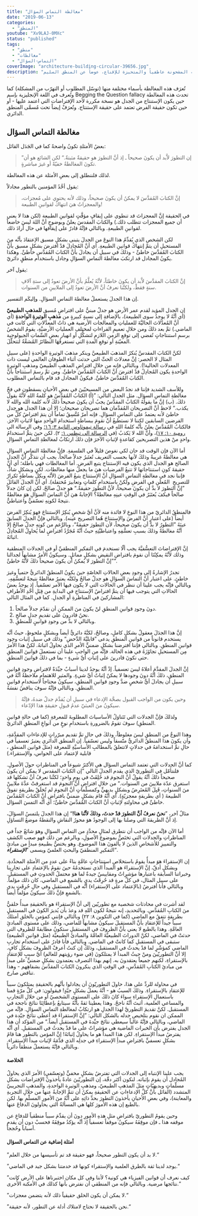 ```yaml
---
title: "مغالطة التماس السؤال"
date: "2019-06-13"
categories:
  - "المنطق"
youtube: "Xv9LAJ-0MXc"
status: "published"
tags:
  - "منطق"
  - "مغالطات"
  - "التماس-السؤال"
coverImage: "architecture-building-circular-39656.jpg"
description: "إن هذه المغالطة هي صيغةٌ عاطفية من مغالطة التماس السؤال، الفارق هو أنَّه يتم استخدام اللغة المشحونة عاطفياً والمتحيزة للإقناع، عوضاً عن المنطق السليم."
---
```


تُعرَف هذه المغالطة بأسماء مختلفة منها (توسّل المطلوب أو التهرّب من المشكلة) كما وتُعرف في اللغة الإنجليزية بإسم Begging the Question fallacy تحدث هذه المغالطة حين يكون الإستنتاج من الجدل هو نسخة مكررة لأحد الإفتراضات التي اعتمد عليها - أو حين تكون حقيقة الفرض تعتمد على حقيقة الإستنتاج. وتُعرَفْ إيضاً تحت مُسمَّى المنطق الدائري.

## **مغالطة التماس السؤال**

بعضُ الأمثلةِ تكونُ واضحةً كما في الجَدَل القائل:

> ”إن التطورَ لاَّبد أن يكونَ صحيحاً ـ إذ أنَّ التطورَ هو حقيقةٌ مثبتةٌ.“ لكن الشائع هو أن تكونَ المغالطةُ خفيّةً أو غيرَ مباشرةٍ.

لذلك فلننطلق إلى بعضِ الأمثلة عن هذه المغالطة.

يقول أحَّدُ المؤمنين بالتطور مجادلاً:

> إنَّ الكتابَ المُقدَّسَ لا يمكنُ أن يكونَ صحيحاً، وذلك لأنه يحتوي على مُعجزات، والمعجزاتُ هيَ انتهاكٌ لقوانينِ الطبيعة!

في الحقيقة إنَّ المعجزاتَ قد تنطوي على إيقافٍ مؤقَّتٍ لقوانينِ الطبيعة (لكن هذا لا يعني أن جميع المعجزات تتطلب ذلك.) والكتابَ المقدسَ يعلنُ وبوضوحٍ أنَّ اللهَ ليسَ خاضعاً لقوانينِ الطبيعةِ. وبالتالي فإنَّهُ قادرٌ على إيقافها في حال أرادَ ذلك.

لكن الشخص الذي يُقدِّمُ هذا النوعَ من الجدلَ يتبنى بشكلٍ مسبق الإعتقادَ بأنَّه منَ المستحيلِ أن يتمَّ إنتهاكُ قوانينِ الطبيعةِ. أي أنَّ المُجادِلَ قدْ افترضَ بشكلٍ مسبق بأنَّ الكتابَ المُقدَّسَ خاطئٌ - وذلكَ في سبيلِ أن يجادلَ بأنَّ الكتابَ المُقدَّسِ خاطئٌ. وهكذا يكونُ المجادل قد ارتكبَ مغالطةَ التماسِ السؤالِ وجادل باستخدام منطقٍ دائريّ.

يقول آخر:

> إنَّ الكتابَ المقدَّسَ لاَّبد أن يكونَ خاطئاً، لأنَّهُ يُعلَّمُ بأنَّ الأرضَ تعودُ إلى ستةِ آلافِ سنةٍ فقطْ، ولكنَّنا نعرفُ أنَّ الأرضَ تعودُ إلى الملايينِ من السنوات.

إن هذا الجدلَ يستعملُ مغالطةَ التماسِ السؤالِ. وإليكَم التفسير.

إن الجدل المؤيد لقدم عمر الأرض هو جدلٌ مبنيٌّ على افتراضٍ مُسبق **للمذهبِ الطبيعيّ** (أي أنَّهُ لا يوجدُ سوى الطبيعة)، بالإضافةِ إلى نسبةٍ كبيرةٍ من **مذهبِ الوتيرةِ الواحدةِ** (أي أنَّ المُعدَّلاتَ الحاليَّةَ للعملياتِ والمعالجات الأرضية هي ذاتُ المعدَّلاتِ التي كانت في الماضي.) ثمَّ بعد ذلكَ ومن خلالِ تعميمِ القراءاتِ لمختلفِ العملياتِ الأرضيَّةِ، يقومُ الشخصُ برسمِ استنتاجاتٍ تُفضي إلى توقعِ الزمنِ اللازمِ لتشكُّلِ أو انهيار بعضِ السِّماتِ الجيولوجية المعيّنةِ أو توقعِ المدةِ التي تستغرقُهَا النظائرُ المُشعَّةُ لتتحلّلَ.

لكنَّ الكتابَ المقدسَّ يُنكرُ المذهبَ الطبيعيَّ وينكر مذهبَ الوتيرةِ الواحدةِ (على سبيلِ المثال لا الحصر: إنَّ معدلاتَ الحتِّ التي حدثت أثناء الطوفان العالمي ليست ذات المعدلات الحالية!). وبالتالي فإنه من خلالِ افتراضِ المذهبِ الطبيعيّ ومذهبِ الوتيرةِ الواحدةِ يكون المُجادِلُ قدْ افترضَ أنَّ الكتابَ المُقدَّسَ خاطئٌ. ومن ثمَّ رسمَ استنتاجاً بأنَّ الكتابَ المُقدَّسَ خاطئٌ. فيكونُ المجادل قد قام بالتماس المطلوب.

وللأسف الشديد فإننا قد نجدُ البعض من المسيحيّينَ في بعضِ الأحيانِ يسقطون في فخّ مغالطةِ التماسِ السؤال. مثل الجدل التالي: ”(أ) الكتابُ المُقدَّسُ هو كلمةُ اللهِ لأنَّهُ يقولُ ذلكَ. (ب) إنَّ ما يقولُهُ الكتابُ المقدَّسُ يجبُ أن يكونَ صحيحاً ذلكَ لأنه كلمة الله والله لا يكذب.“ لاحظ أنَّ التصريحان المُقدَّمان هما تصريحان صحيحان؛ إلا أن هذا الجدل هو جدل خاطئ لأنه يعتمدُ على التماسِ السؤالِ. فإنه أمرٌ مُتَّسِقُ تماماً أن يتمَ افتراضُ كلٍّ من الفرضين السابقين لكننا لا نستطيعُ أنْ نقومَ ببساطةٍ استخدامَ الواحدِ منها لاثباتِ الآخرَ. فالكتابُ المُقدَّسُ يعلنُ بأنَّه كلمةُ اللهِ في [رسالة تيموثاوس الثانية ٣: ١٦؛](https://biblia.com/books/ar-vandyke/2Ti3.16) وفي الرسالة الى [رومية ١٠: ١٧](https://biblia.com/books/ar-vandyke/rom10.17))، وأنَّ الله لا يَكذبُ (في [الرسالة إلى تيطس ١:](https://biblia.com/books/ar-vandyke/tit1.2) ٢). لكن حينَ يتمُّ استخدامُ واحدٍ منْ هذين التصريحين كقاعدةٍ لإثباتِ الآخرَ فإن ذلكَ ارتكابٌ لمغالطةِ التماسِ السؤالِ.

أما الآن فإن الوقت قد حان لكي نغوصَ قليلاً في الفلسفةِ. فإنَّ مغالطةَ التماسِ السؤالِ هي مغالطةٌ غريبةٌ وذلكَ لأنها بحسب التعريف تُعتَبرُ جدلاً صالحاً. يجب أن نتذكَّر أنَّ الجدل الصالح هو الجدل الذي يكون فيه الإستنتاج يتبع الفرض. أما المغالطات فهي باطلة؛ أي أنَّ حقيقةَ كونِ استنتاجاتها لا تتبعُ الفرضيات هيَ ما يجعلُ منها مغالطات. لكن وبشكلٍ شاذٍّ، فإننا نجد في مغالطةِ التماسِ السؤالِ أنَّ الإستنتاجَ يتبعُ الفرضَ (لأنَّه وبكلِّ بساطةٍ تَكرارٌ للتصريحِ  المُعلَنِ في الفرضِ ولكنْ باستخدامِ كلماتٍ وتعابيرَ مُختفلة). أي أنَّ الجدلَ القائلَ ”إنَّ التطورَ لا بدَّ أن يكونَ صحيحاً، لأنَّ التطورَ حقيقةٌ.“ هو جدلٌ صالحٌ. لكن إن كانَ جدلاً صالحاً فيكفَ يُعتَبَرُ في الوقتِ عينِهِ مغالطةً؟ الإجابةُ هيَ أنَّ التماسَ السؤالِ هوَ مغالطةٌ نتيجةً لكونِهِ تعسّفيٌّ واعتباطيٌّ.

فالمنطقُ الدائريّ من هذا النوعِ لا فائدة منه لأنَّ أيَّ شخصٍ يُنكِرُ الإستنتاجَ فهوَ يُنكِرُ الفرضَ أيضاً (على اعتبارِ أنَّ الفرضَ والإستنتاجَ هُما التصريح عينه). وبالتالي فإنَّ الجدلَ السابقَ عينَهُ ”التطورُ لا بدَّ أن يكونَ صحيحاً، لأن التطورَ حقيقةٌ“، وبالرَّغمِ من كونِهِ جدلٌ صالحٌ إلا أنَّهُ مغالطةٌ وذلكَ بسببِ تعسُّفِهِ واعتباطيَّتِهِ حيثُ أنَّهُ مُجَرَّدُ افتراضٍ لما يُحاوِلُ المُجادِلُ اثباتَهُ.

إنَّ الإفتراضاتَ التعسُّفيَّةَ يجب ألّا تستخدمَ في التفكيرِ المنطقيِّ أو في الجدلات المنطقية وذلك لأنَّهُ يمكِنُنَا أن نقومَ بافتراضِ النقيضِ بشكلٍ مماثلٍ. وسيكونُ الأمرُ مشابهاً لجدالنا ”إنَّ التطورَ لا يُمكنُ أن يكونَ صحيحاً ذلكَ لأنَّهُ خاطئٌ“.

تجدرُ الإشارةُ إلى وجودِ بعضِ الحالاتِ الخاصّةِ حينَ يكونُ المنطقُ الدائريُّ حتمياً وغيرَ خاطئٍ. على اعتبار أنَّ التماسَ السؤالِ هو جدلٌ صالحٌ ولكنَّه يعتبرُ مغالطةً نتيجةً لتعسُّفِهِ،  وبالتالي فإنَّه يجب علينا أن ننظر في الحالات التي لا يكون فيها الأمر تعسّفياً. إذ يوجدُ بعضُ الحالاتِ التي يتوجب فيها أن يتمَّ افتراضُ الإستنتاجِ في البدايةِ من قِبَلِ أحَّدِ الأطرافِ المشاركينَ في المناظرةِ أو الجدلِ. كما في المثال التالي:

1. دونَ وجودِ قوانينِ المنطقِ لنْ يكونَ منَ الممكنِ أن نقدّمَ جدلاً صالحاً.
2. نحنُ قادرونَ على تقديمِ جدلٍ صالحٍ.
3. وبالتالي لا بدَّ من وجودِ قوانينٍ للمنطقِ.

إنَّ هذا الجدَلَ معقولٌ بشكلٍ كاملٍ، وصالحٌ، لكنَّهُ دائريٌّ أيضاً وبشكلٍ ملحوظٍ، حيثُ أنَّه يستخدم قانوناً من قوانينِ المنطقِ يدعى ”قابليَّةَ الدَّحضِ“ وذلك في سبيل إثبات وجود قوانينِ المنطقِ. وبالتالي فإننا افترضنا بشكلٍ ضمنيٍّ الأمرِ الذي نحاولُ اثباتهُ. لكنَّ هذا الأمرَ مِن المستحيلِ تجاوُزَهُ في هذه الحالة. فإنَّه من الواجبِ علينا أن نستعملَ قوانينَ المنطقِ حتى نكونَ قادرينَ على إثباتِ أيِّ شيءٍ - بما في ذلكَ قوانينَ المنطقِ.

إنَّ الجدلَ المقدَّمَ أعلاهُ ليسَ تعسفياً. إذْ أنَّهُ يوجدُ لدينا أسبابٌ جيِّدَةٌ لافتراضِ وجودِ قوانينِ المنطق، ذلكَ أنَّهُ دونَ وجودها لا يمكنٌ إثباتٌ أيِّ شيءٍ. والمثيرِ للاهتمامِ ملاحظةُ أنَّهُ في سبيلِ أن يجادلَ أيُّ شخصٍ ضدَّ وجودِ قوانينِ المنطقِ، سيكونُ محتاجاً لاستخدامِ قوانينِ المنطقِ. وبالتالي فإنَّهُ سوفَ يناقضُ نفسَهُ.

> وحين يكون من الواجب القبول بصحَّة الإدعاء في سبيلِ أن يُقدَّمَ جدلٌ ضدهُ، فإنَّهُ سيكونُ منَ العبثيّ عدمُ قبولِ حقيقةِ هذا الإدّعاء.

ولذلكَ فإنَّ الجدلات التي تَتَناوَلُ الأساسياتَ المطلوبةَ للمعرفةِ (كما في حالةِ قوانينِ المنطقِ) سوفَ تقومُ بالضرورةِ باستخدامِ نوعٍ من أنواعِ المنطقِ الدائريّ.

وهذا النوعُ من المنطقِ ليسَ مغلوطاً، وذلكَ في حالِ تمَّ تقديم مبرّراتٍ للإدعاءاتِ المقدَّمَةِ، وأن يكونَ هذا المنطقُ الدائريُّ متّسقاً وليس تعسّفياً. إن المنطق الدائري يعتبرُ تعسفياً في حالِ تمَّ استخدامَهُ في جدلاتٍ لاتتعلقُ بالمطالبِ الأساسيَّةِ للمعرفة (مثلَ قوانين المنطقِ ، قابلية لإعتماد على الحواس، والإستقراء.)

كما أنَّ الجدلات التي تعتمد التماس السؤال هي الأكثرُ شيوعاً في المناظراتِ حولَ الأصولِ. فلنتأمّل في التطوريّ الذي يقدم الجدلَ التالي ”إن الكتابَ المقدس لا يمكن أن يكونَ صحيحاً ذلكَ أنَّهُ يقولُ أنَّ النجومَ قد خُلِقَتْ في يومٍ واحدٍ؛ لكنَّنا نعرفُ أنَّ تشكلها قد استغرق عدّة ملايينَ من السنوات.“ من خلالِ افتراضِ أنَّ النجومَ قد استغرقتْ عدَّةَ ملايينْ منَ السنواتِ، قَبِلَ المُعتَرِضُ وبشكلٍ بديهيٍّ وكمسلّماتٍ أنَّ النجومَ لم تُخلَقْ بطريقةٍ تفوقُ الطبيعةَ ( أي بطريقةٍ معجزيّةٍ). أي أنَّهُ قامَ بشكلٍ ضمنيٍّ بافتراضِ أنَّ الكتابَ المُقدَّسَ خاطئٌ في محاولتهِ لإثباتِ أنَّ الكتابَ المُقدَّسَ خاطئٌ؛ أي أنَّه التمسَ السؤال.

مثالٌ آخر، ”**نحنُ نعرفُ أنَّ التطورَ قدْ حدثَ، وذلكَ لأنَّنا هنا!**“ إن هذا الجدلَ يلتمسُ السؤالَ، إذ أنَّ الطريقةَ التي وصلنا بها إلى الوجودُ هوَ محورُ النقاشِ والنقطةُ موضعُ التساؤلِ.

أما الآن فإنَّه من الواجب أن نتطرق لمثالٍ محدَّدٍ من التماسِ السؤالِ وهوَ شائعٌ جداً في المناظراتِ والجدلات التي تختَصُّ بموضوع الأصولِ، وبالرغم من ذلك فهو صعب الكشفِ والتمييزِ للأشخاصِ الذينَ لا يألفونَ هذا الموضوع. وهو يختصُّ بطبيعةِ مبدأٍ من مبادئِ التفكيرِ المنطقيّ والبحثِ العلميّ ويسمى ”**_الإستقراء_**“.

إن الإستقراءَ هوَ مبدأٌ يقومُ باستخلاصِ استنتاجاتٍ عامَّةٍ بناءً على عددٍ من الأمثلةِ المحدَّدةِ. وبشكلٍ أدقّ، إنَّ الإستقراءَ هو المبدأُ الذي نستخدمُهُ حينَ نقومُ بالإعتمادِ على تجارِبِنا وخبراتنا السابقة باعتبارها مؤشراتٌ ومقاييسٌ جيدةٌ لما هوَ محتملُ الحدوثِ في المستقبل. على سبيل المثال، في كلِّ مرةٍ قد حُرِقَتُ يديِ بالشمعِ في الماضي، كان ذلك مؤلماً. وبالتالي فأنا أفترضُ (بالإعتماد على الإستقراء) أنَّه في المستقبلِ وفي حالِ حُرِقَتٍ يدي بالشمعِ فإنَّ ذلكَ سيكونُ مؤلماً أيضاً.

لقد أشرت في محادثات شخصية مع تطوريّين إلى أنَّ الإستقراءَ هو بالحقيقةِ مبدأُ خلقيٌّ منَ الكتابِ المُقدَّسِ. وبالتحديدِ، إنه نتيجةٌ لكون اللهِ قد وعدَ بأن يُديرَ الكونَ في المستقبلِ بطريقةٍ تتفقُ مع الماضي (كما في التكوين ٨: ٢٢) وبالتالي فإنني كمؤمنٍ بالخلق أمتلكُ سبباً جيداً للإعتقادِ بأنَّ المستقبلَ سيكونُ مشابهاً للماضي، وذلك على مستوى المبادئِ العامَّةِ. وهذا بالطبع لا يعني بأنَّ الظروفَ في المستقبلِ ستكونُ مطابقةً للظروفِ التي حدثتْ في الماضي، لكنَّ الدوراتَ الطبيعيَّةَ العامَّةَ والمبادئَ الطبيعيَّة (مثل قوانينِ الطبيعةِ) ستبقى في المستقبلِ كما كانتْ في الماضي. وبالتالي فأنا قادرُ على استخدامِ تجاربِ الماضي كمؤشّرٍ لما قدْ يحدثُ في المستقبل، وذلكْ إن كنتُ أعرفْ الظروفَ بشكل كافٍ. إلا أنَّ التطوريّينَ ومنْ حيثُ المبدأ لا يمتلكونَ (في ضوء رؤيتهم للعالم) أيَّ سببٍ للإعتقادِ بالإستقراءِ، لكنهم جميعاً يعتقدونَ به. إنهم بهذا التصرف يعتمدون بشكلٍ ضمنيٍّ على مبدأٍ من مبادئِ الكتابِ المُقدَّسِ، في الوقتِ الذي ينكرونَ الكتابَ المقدَّسَ بشفاهِهم - وهذا تناقض صارخ.

في محاولة للردِّ على هذا، حاولَ التطوريّونَ أن يجادلوا بأنَّهم بالحقيقةِ يمتلكونَ سبباً للإعتقادِ بالإستقراءِ. وذلكَ السببُ هو - أنَّهُ يعملُ بشكلٍ جيّدٍ! فيقولون: في كلِّ مرّةٍ قمنا باستعمالِ الإستقراءِ سواءَ كانَ ذلكَ على المستوى الشخصيّ أو من خلالِ التجاربِ والمساعي العلمية، أثبتَ أنَّهُ ناجحٌ. وهذا يعطينا ثقةً بأنَّهُ سيتابعُ بإعطائِنَا نتائجَ ناجحة في المستقبل. لكنَّ تقديمَ التطوريَّ لهذا الجدلِ هو ارتكابٌ لمغالطةِ التماسِ السؤالِ. فإنَّه من الممكن ان نقوم بتلخيص جدله بالشكل التالي: ”إنَّ الإستقراءَ قد أعطى نتائجَ جيّدة في الماضي، وبالتالي فإنَّهُ غالباً سيعطي نتائجَ جيِّدةَ في المستقبلِ أيضاً.“ من المؤكد أن هذا الجدل يفترض بأن الخبرات الماضية هي مؤشراتٌ على ما قدْ يحدثُ في المستقبلِ. أي أنَّه يفترضُ مبدأَ الإستقراءِ. لكن هذا المبدأُ هو ما يحاولُ إثباتَهُ! إنَّ المؤمن بالتطور هنا قامً بشكلٍ تعسفيٍّ بافتراضِ مبدأِ الإستقراءِ في جدلِه الذي قدَّمَهُ لإثبات مبدأ الإستقراء. وبالتالي فإنَّهُ يستعملُ منطقاً دائرياً.

#### الخلاصة

يجب علينا الإنتباه إلى الجدلات التي تفترضُ بشكلٍ مخفيٍّ (وتعسّفيٍ) الأمرَ الذي يحاولُ المُجادل أن يقومَ بإثباته. لنكون أكثر دقّة، إن التطوريّينَ عادةً يأخذونَ الإفتراضات بشكلِ مسلّماتٍ وبديهيّاتٍ مثلَ المذهبِ الطبيعيّ، ومذهبِ الوتيرة الواحدةِ، والمذهبِ التجريبيّ المتشدد (القائل بأنَّ كلَّ الإدعاءاتِ عن الحقيقةِ يمكنُ أن تتمَّ الإجابةُ عنها من خلالِ التجربةِ والمعاينة)، وفي بعضِ الأحيانِ يأخذونَ التطورَ بحدِّ ذاتِهِ على أنَّهُ منَ الأمورِ المسلّمِ بها. لكن بالطبع إن هذه الأمورَ كلها هي المسألةُ التي يحاولونَ الدفاعَ عنها.

وحين يقومُ التطوريّ بافتراضِ مثلِ هذهِ الأمورِ دونَ أن يقدِّمَ سبباً منطقياً للدفاعِ عن موقفه هذا ـ فإن موقِفَهُ سيكونُ موقفاً تعسفياً إذ أنَّه يؤكدُ موقِفَهُ فحسبْ دون أن يقدم أسباباً وحُججاً.


#### أمثلة إضافية عن التماس السؤال

”لا بد أن يكون التطور صحيحاً، فهو حقيقة قد تم تأسيسها من خلال العلم.“

”يوجد لدينا ثقة بالطرق العلمية والإستقراء كونها قد خدمتنا بشكل جيد في الماضي.“

”كيف نعرف أن قوانين الفيزياء هي كونية؟ لأننا وفي كل مكان اختبرناها على الأرض كانت نتائجها مرضية. وبالتالي فإنه من المنطقي أن نفترض بأنها كذلك في الأمكنة الأُخرى.“

”لا يمكن أن يكون الخلق حقيقياً ذلك لأنه يتضمن معجزات.“

”نحن بالحقيقة لا نحتاج لامتلاك أدلة عن التطور، لأنه حقيقة.“

